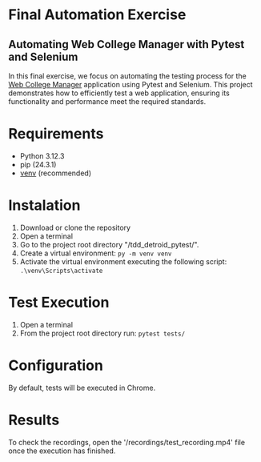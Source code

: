 # Final Automation Exercise
## Automating Web College Manager with Pytest and Selenium

In this final exercise, we focus on automating the testing process for the [Web College Manager](<https://tdd-detroid.onrender.com/>) application using Pytest and Selenium. This project demonstrates how to efficiently test a web application, ensuring its functionality and performance meet the required standards.

# Requirements

* Python 3.12.3
* pip (24.3.1)
* [venv](<https://packaging.python.org/guides/installing-using-pip-and-virtual-environments/>) (recommended)

# Instalation

1. Download or clone the repository 
2. Open a terminal
3. Go to the project root directory "/tdd_detroid_pytest/".
4. Create a virtual environment: `py -m venv venv`
5. Activate the virtual environment executing the following script: `.\venv\Scripts\activate`

# Test Execution

1. Open a terminal
2. From the project root directory run: `pytest tests/`

# Configuration

By default, tests will be executed in Chrome.

# Results

To check the recordings, open the '/recordings/test_recording.mp4' file once the execution has finished.
